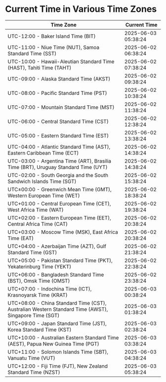 # Current Time in Various Time Zones

| Time Zone | Current Time |
|-----------|--------------|
| UTC-12:00 - Baker Island Time (BIT) | 2025-06-03 05:38:24 |
| UTC-11:00 - Niue Time (NUT), Samoa Standard Time (SST) | 2025-06-02 06:38:24 |
| UTC-10:00 - Hawaii-Aleutian Standard Time (HAST), Tahiti Time (TAHT) | 2025-06-02 07:38:24 |
| UTC-09:00 - Alaska Standard Time (AKST) | 2025-06-02 09:38:24 |
| UTC-08:00 - Pacific Standard Time (PST) | 2025-06-02 10:38:24 |
| UTC-07:00 - Mountain Standard Time (MST) | 2025-06-02 11:38:24 |
| UTC-06:00 - Central Standard Time (CST) | 2025-06-02 12:38:24 |
| UTC-05:00 - Eastern Standard Time (EST) | 2025-06-02 13:38:24 |
| UTC-04:00 - Atlantic Standard Time (AST), Eastern Caribbean Time (ECT) | 2025-06-02 14:38:24 |
| UTC-03:00 - Argentina Time (ART), Brasília Time (BRT), Uruguay Standard Time (UYT) | 2025-06-02 14:38:24 |
| UTC-02:00 - South Georgia and the South Sandwich Islands Time (SGT) | 2025-06-02 15:38:24 |
| UTC±00:00 - Greenwich Mean Time (GMT), Western European Time (WET) | 2025-06-02 18:38:24 |
| UTC+01:00 - Central European Time (CET), West Africa Time (WAT) | 2025-06-02 19:38:24 |
| UTC+02:00 - Eastern European Time (EET), Central Africa Time (CAT) | 2025-06-02 20:38:24 |
| UTC+03:00 - Moscow Time (MSK), East Africa Time (EAT) | 2025-06-02 20:38:24 |
| UTC+04:00 - Azerbaijan Time (AZT), Gulf Standard Time (GST) | 2025-06-02 21:38:24 |
| UTC+05:00 - Pakistan Standard Time (PKT), Yekaterinburg Time (YEKT) | 2025-06-02 22:38:24 |
| UTC+06:00 - Bangladesh Standard Time (BST), Omsk Time (OMST) | 2025-06-02 23:38:24 |
| UTC+07:00 - Indochina Time (ICT), Krasnoyarsk Time (KRAT) | 2025-06-03 00:38:24 |
| UTC+08:00 - China Standard Time (CST), Australian Western Standard Time (AWST), Singapore Time (SGT) | 2025-06-03 01:38:24 |
| UTC+09:00 - Japan Standard Time (JST), Korea Standard Time (KST) | 2025-06-03 02:38:24 |
| UTC+10:00 - Australian Eastern Standard Time (AEST), Papua New Guinea Time (PGT) | 2025-06-03 03:38:24 |
| UTC+11:00 - Solomon Islands Time (SBT), Vanuatu Time (VUT) | 2025-06-03 04:38:24 |
| UTC+12:00 - Fiji Time (FJT), New Zealand Standard Time (NZST) | 2025-06-03 05:38:24 |
